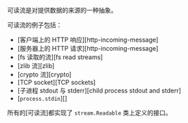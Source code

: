 
可读流是对提供数据的来源的一种抽象。

可读流的例子包括：

* [客户端上的 HTTP 响应][http-incoming-message]
* [服务器上的 HTTP 请求][http-incoming-message]
* [fs 读取的流][fs read streams]
* [zlib 流][zlib]
* [crypto 流][crypto]
* [TCP socket][TCP sockets]
* [子进程 stdout 与 stderr][child process stdout and stderr]
* [`process.stdin`][]

所有的[可读流]都实现了 `stream.Readable` 类上定义的接口。

